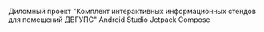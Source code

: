 Диломный проект "Комплект интерактивных информационных стендов для помещений ДВГУПС"
Android Studio Jetpack Compose
